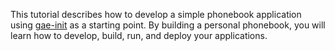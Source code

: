 This tutorial describes how to develop a simple phonebook application using
[gae-init](https://gae-init.appspot.com) as a starting point. By building a
personal phonebook, you will learn how to develop, build, run, and deploy your
applications.

